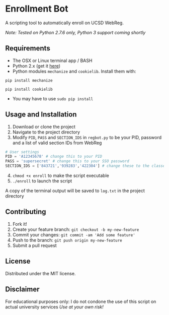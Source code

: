 # Enrollment Bot

A scripting tool to automatically enroll on UCSD WebReg.

_Note: Tested on Python 2.7.6 only, Python 3 support coming shortly_

## Requirements
- The OSX or Linux terminal app / BASH
- Python 2.x (get it [here](https://www.python.org/downloads/))
- Python modules `mechanize` and `cookielib`. Install them with:
```
pip install mechanize
``` 
```
pip install cookielib
```
- You may have to use `sudo pip install`


## Usage and Installation
1. Download or clone the project
2. Navigate to the project directory
3. Modify `PID`, `PASS` and `SECTION_IDS` in `regbot.py` to be your PID, password and a list of valid section IDs from WebReg
```python
# User settings
PID = 'A12345678' # change this to your PID
PASS = 'supersecret' # change this to your SSO password
SECTION_IDS = ['843721','939283','422304'] # change these to the classes you want to add
```
4. `chmod +x enroll` to make the script executable
5. `./enroll` to launch the script

A copy of the terminal output will be saved to `log.txt` in the project directory


## Contributing

1. Fork it!
2. Create your feature branch: `git checkout -b my-new-feature`
3. Commit your changes: `git commit -am 'Add some feature'`
4. Push to the branch: `git push origin my-new-feature`
5. Submit a pull request

## License

Distributed under the MIT license.

## Disclaimer
For educational purposes only: I do not condone the use of this script on actual university services
*Use at your own risk!*
